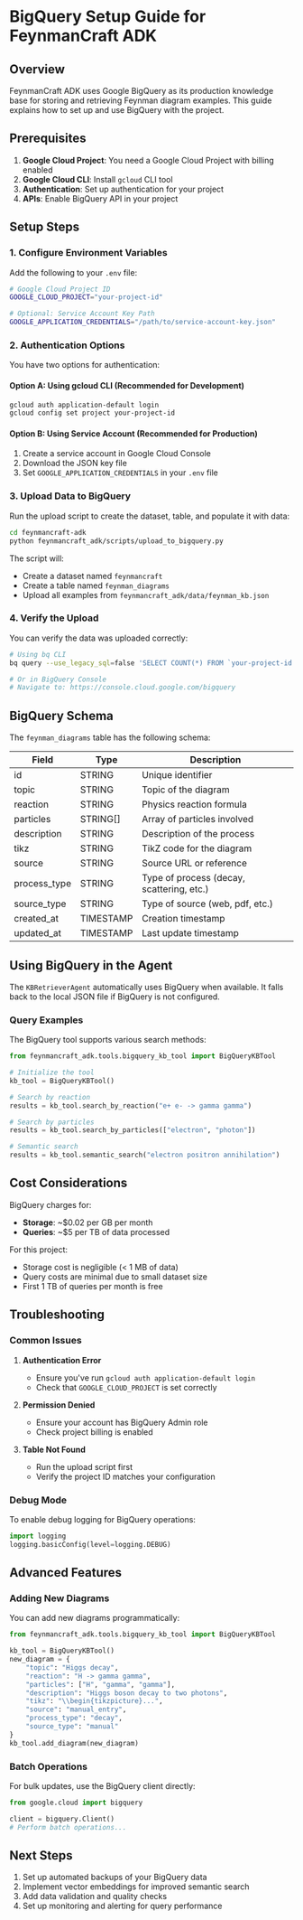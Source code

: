 # BigQuery Setup Guide for FeynmanCraft ADK

## Overview

FeynmanCraft ADK uses Google BigQuery as its production knowledge base for storing and retrieving Feynman diagram examples. This guide explains how to set up and use BigQuery with the project.

## Prerequisites

1. **Google Cloud Project**: You need a Google Cloud Project with billing enabled
2. **Google Cloud CLI**: Install `gcloud` CLI tool
3. **Authentication**: Set up authentication for your project
4. **APIs**: Enable BigQuery API in your project

## Setup Steps

### 1. Configure Environment Variables

Add the following to your `.env` file:

```bash
# Google Cloud Project ID
GOOGLE_CLOUD_PROJECT="your-project-id"

# Optional: Service Account Key Path
GOOGLE_APPLICATION_CREDENTIALS="/path/to/service-account-key.json"
```

### 2. Authentication Options

You have two options for authentication:

#### Option A: Using gcloud CLI (Recommended for Development)
```bash
gcloud auth application-default login
gcloud config set project your-project-id
```

#### Option B: Using Service Account (Recommended for Production)
1. Create a service account in Google Cloud Console
2. Download the JSON key file
3. Set `GOOGLE_APPLICATION_CREDENTIALS` in your `.env` file

### 3. Upload Data to BigQuery

Run the upload script to create the dataset, table, and populate it with data:

```bash
cd feynmancraft-adk
python feynmancraft_adk/scripts/upload_to_bigquery.py
```

The script will:
- Create a dataset named `feynmancraft`
- Create a table named `feynman_diagrams`
- Upload all examples from `feynmancraft_adk/data/feynman_kb.json`

### 4. Verify the Upload

You can verify the data was uploaded correctly:

```bash
# Using bq CLI
bq query --use_legacy_sql=false 'SELECT COUNT(*) FROM `your-project-id.feynmancraft.feynman_diagrams`'

# Or in BigQuery Console
# Navigate to: https://console.cloud.google.com/bigquery
```

## BigQuery Schema

The `feynman_diagrams` table has the following schema:

| Field | Type | Description |
|-------|------|-------------|
| id | STRING | Unique identifier |
| topic | STRING | Topic of the diagram |
| reaction | STRING | Physics reaction formula |
| particles | STRING[] | Array of particles involved |
| description | STRING | Description of the process |
| tikz | STRING | TikZ code for the diagram |
| source | STRING | Source URL or reference |
| process_type | STRING | Type of process (decay, scattering, etc.) |
| source_type | STRING | Type of source (web, pdf, etc.) |
| created_at | TIMESTAMP | Creation timestamp |
| updated_at | TIMESTAMP | Last update timestamp |

## Using BigQuery in the Agent

The `KBRetrieverAgent` automatically uses BigQuery when available. It falls back to the local JSON file if BigQuery is not configured.

### Query Examples

The BigQuery tool supports various search methods:

```python
from feynmancraft_adk.tools.bigquery_kb_tool import BigQueryKBTool

# Initialize the tool
kb_tool = BigQueryKBTool()

# Search by reaction
results = kb_tool.search_by_reaction("e+ e- -> gamma gamma")

# Search by particles
results = kb_tool.search_by_particles(["electron", "photon"])

# Semantic search
results = kb_tool.semantic_search("electron positron annihilation")
```

## Cost Considerations

BigQuery charges for:
- **Storage**: ~$0.02 per GB per month
- **Queries**: ~$5 per TB of data processed

For this project:
- Storage cost is negligible (< 1 MB of data)
- Query costs are minimal due to small dataset size
- First 1 TB of queries per month is free

## Troubleshooting

### Common Issues

1. **Authentication Error**
   - Ensure you've run `gcloud auth application-default login`
   - Check that `GOOGLE_CLOUD_PROJECT` is set correctly

2. **Permission Denied**
   - Ensure your account has BigQuery Admin role
   - Check project billing is enabled

3. **Table Not Found**
   - Run the upload script first
   - Verify the project ID matches your configuration

### Debug Mode

To enable debug logging for BigQuery operations:

```python
import logging
logging.basicConfig(level=logging.DEBUG)
```

## Advanced Features

### Adding New Diagrams

You can add new diagrams programmatically:

```python
from feynmancraft_adk.tools.bigquery_kb_tool import BigQueryKBTool

kb_tool = BigQueryKBTool()
new_diagram = {
    "topic": "Higgs decay",
    "reaction": "H -> gamma gamma",
    "particles": ["H", "gamma", "gamma"],
    "description": "Higgs boson decay to two photons",
    "tikz": "\\begin{tikzpicture}...",
    "source": "manual_entry",
    "process_type": "decay",
    "source_type": "manual"
}
kb_tool.add_diagram(new_diagram)
```

### Batch Operations

For bulk updates, use the BigQuery client directly:

```python
from google.cloud import bigquery

client = bigquery.Client()
# Perform batch operations...
```

## Next Steps

1. Set up automated backups of your BigQuery data
2. Implement vector embeddings for improved semantic search
3. Add data validation and quality checks
4. Set up monitoring and alerting for query performance